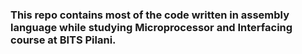 ### This repo contains most of the code written in assembly language while studying Microprocessor and Interfacing course at BITS Pilani.
